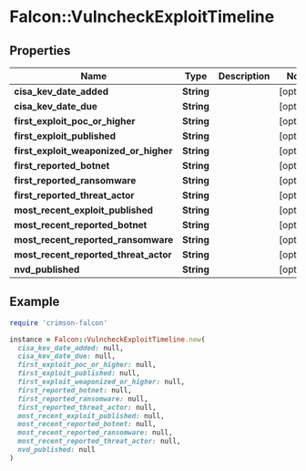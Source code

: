 # Falcon::VulncheckExploitTimeline

## Properties

| Name | Type | Description | Notes |
| ---- | ---- | ----------- | ----- |
| **cisa_kev_date_added** | **String** |  | [optional] |
| **cisa_kev_date_due** | **String** |  | [optional] |
| **first_exploit_poc_or_higher** | **String** |  | [optional] |
| **first_exploit_published** | **String** |  | [optional] |
| **first_exploit_weaponized_or_higher** | **String** |  | [optional] |
| **first_reported_botnet** | **String** |  | [optional] |
| **first_reported_ransomware** | **String** |  | [optional] |
| **first_reported_threat_actor** | **String** |  | [optional] |
| **most_recent_exploit_published** | **String** |  | [optional] |
| **most_recent_reported_botnet** | **String** |  | [optional] |
| **most_recent_reported_ransomware** | **String** |  | [optional] |
| **most_recent_reported_threat_actor** | **String** |  | [optional] |
| **nvd_published** | **String** |  | [optional] |

## Example

```ruby
require 'crimson-falcon'

instance = Falcon::VulncheckExploitTimeline.new(
  cisa_kev_date_added: null,
  cisa_kev_date_due: null,
  first_exploit_poc_or_higher: null,
  first_exploit_published: null,
  first_exploit_weaponized_or_higher: null,
  first_reported_botnet: null,
  first_reported_ransomware: null,
  first_reported_threat_actor: null,
  most_recent_exploit_published: null,
  most_recent_reported_botnet: null,
  most_recent_reported_ransomware: null,
  most_recent_reported_threat_actor: null,
  nvd_published: null
)
```

